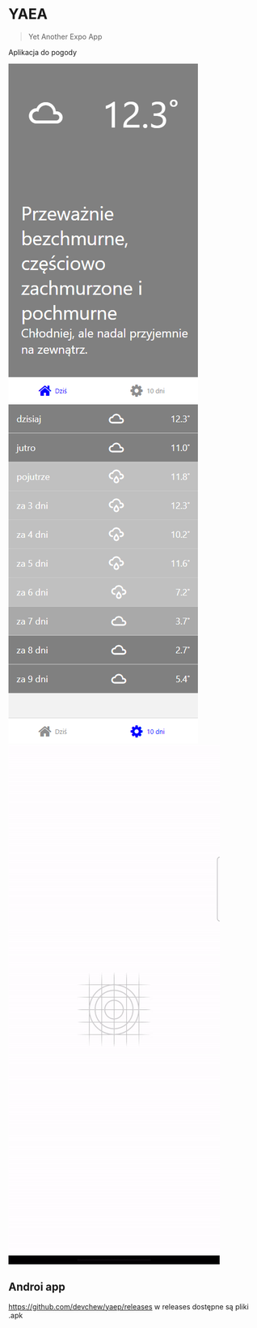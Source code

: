 # YAEA
> Yet Another Expo App

Aplikacja do pogody

![img.png](img.png)
![img_1.png](img_1.png)
![screen](Screen.gif)

## Androi app

https://github.com/devchew/yaep/releases
w releases dostępne są pliki .apk
